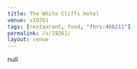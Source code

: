```yaml
---
title: The White Cliffs Hotel
venue: v19261
tags: [restaurant, food, "fhrs:466211"]
permalink: /v/19261/
layout: venue
---
```

null